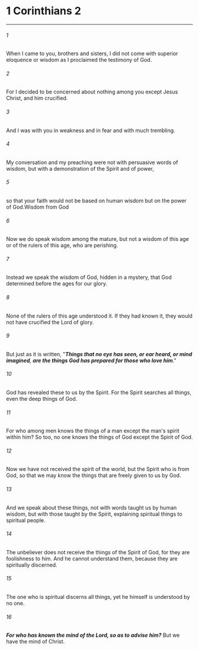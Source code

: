 # 1 Corinthians 2
***



###### 1 
When I came to you, brothers and sisters, I did not come with superior eloquence or wisdom as I proclaimed the testimony of God. 

###### 2 
For I decided to be concerned about nothing among you except Jesus Christ, and him crucified. 

###### 3 
And I was with you in weakness and in fear and with much trembling. 

###### 4 
My conversation and my preaching were not with persuasive words of wisdom, but with a demonstration of the Spirit and of power, 

###### 5 
so that your faith would not be based on human wisdom but on the power of God.Wisdom from God 

###### 6 
Now we do speak wisdom among the mature, but not a wisdom of this age or of the rulers of this age, who are perishing. 

###### 7 
Instead we speak the wisdom of God, hidden in a mystery, that God determined before the ages for our glory. 

###### 8 
None of the rulers of this age understood it. If they had known it, they would not have crucified the Lord of glory. 

###### 9 
But just as it is written, "_**Things that no eye has seen, or ear heard, or mind imagined**,_ **_are the things God has prepared for those who love him_**." 

###### 10 
God has revealed these to us by the Spirit. For the Spirit searches all things, even the deep things of God. 

###### 11 
For who among men knows the things of a man except the man's spirit within him? So too, no one knows the things of God except the Spirit of God. 

###### 12 
Now we have not received the spirit of the world, but the Spirit who is from God, so that we may know the things that are freely given to us by God. 

###### 13 
And we speak about these things, not with words taught us by human wisdom, but with those taught by the Spirit, explaining spiritual things to spiritual people. 

###### 14 
The unbeliever does not receive the things of the Spirit of God, for they are foolishness to him. And he cannot understand them, because they are spiritually discerned. 

###### 15 
The one who is spiritual discerns all things, yet he himself is understood by no one. 

###### 16 
**_For who has known the mind of the Lord, so as to advise him?_** But we have the mind of Christ.
